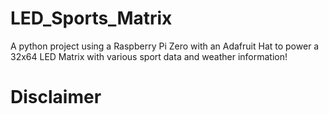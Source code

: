 # LED_Sports_Matrix
A python project using a Raspberry Pi Zero with an Adafruit Hat to power a 32x64 LED Matrix with various sport data and weather information!

<h1> Disclaimer <h1>
